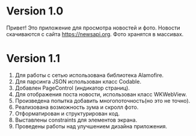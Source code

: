 # Version 1.0
Привет!
Это приложение для просмотра новостей и фото.
Новости скачиваются с сайта https://newsapi.org.
Фото хранятся в массивах.
# Version 1.1
1. Для работы с сетью использована библиотека Alamofire.
2. Для парсинга JSON использован класс Codable.
3. Добавлен PageControl (индикатор страниц).
4. Для отображения поста новости, использован класс WKWebView.
5. Произведена попытка добавить многопоточность(но это не точно).
6. Реализована возможность зума и скролл фото.
7. Отформатирован и структурирован код.
8. Выставлены constraints для элементов экрана.
9. Проведены работы над улучшением дизайна приложения.

